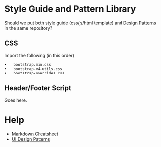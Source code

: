 # Style Guide and Pattern Library

Should we put both style guide (css/js/html template) and [Design Patterns](https://dbsask.github.io/patternlibrary/) in the same repository?

## CSS
Import the following (in this order)

	•	bootstrap.min.css
	•	bootstrap-v4-utils.css
	•	bootstrap-overrides.css
  
  ## Header/Footer Script
  Goes here.
  # Help
* [Markdown Cheatsheet](https://github.com/adam-p/markdown-here/wiki/Markdown-Cheatsheet)
* [UI Design Patterns](http://ui-patterns.com/)
